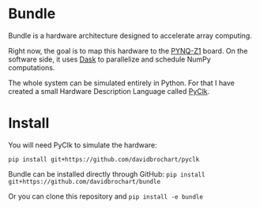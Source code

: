 # Bundle

Bundle is a hardware architecture designed to accelerate array computing.

Right now, the goal is to map this hardware to the [PYNQ-Z1](http://www.pynq.io) board. On the software side, it uses [Dask](https://dask.pydata.org) to parallelize and schedule NumPy computations.

The whole system can be simulated entirely in Python. For that I have created a small Hardware Description Language called [PyClk](https://github.com/davidbrochart/pyclk).

# Install

You will need PyClk to simulate the hardware:

`pip install git+https://github.com/davidbrochart/pyclk`

Bundle can be installed directly through GitHub: `pip install git+https://github.com/davidbrochart/bundle`

Or you can clone this repository and `pip install -e bundle`
